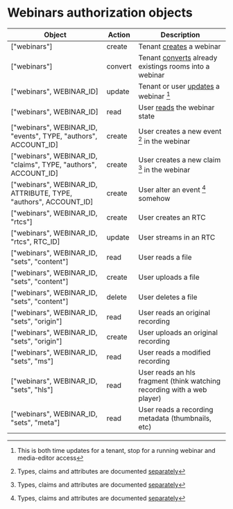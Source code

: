 # Webinars authorization objects

Object                                                           | Action  | Description
---------------------------------------------------------------- | ------- | ------------
["webinars"]                                                     | create  | Tenant [creates](/webinars/api.md#create-webinar) a webinar
["webinars"]                                                     | convert | Tenant [converts](/webinars/api.md#update-webinar) already existings rooms into a webinar
["webinars", WEBINAR_ID]                                         | update  | Tenant or user [updates](/webinars/api.md#update-webinar) a webinar [^1]
["webinars", WEBINAR_ID]                                         | read    | User [reads](/webinars/api.md#read-webinar) the webinar state
["webinars", WEBINAR_ID, "events", TYPE, "authors", ACCOUNT_ID]  | create  | User creates a new event [^2] in the webinar
["webinars", WEBINAR_ID, "claims", TYPE, "authors", ACCOUNT_ID]  | create  | User creates a new claim [^2] in the webinar
["webinars", WEBINAR_ID, ATTRIBUTE, TYPE, "authors", ACCOUNT_ID] | create  | User alter an event [^2] somehow
["webinars", WEBINAR_ID, "rtcs"]                                 | create  | User creates an RTC
["webinars", WEBINAR_ID, "rtcs", RTC_ID]                         | update  | User streams in an RTC
["webinars", WEBINAR_ID, "sets", "content"]                      | read    | User reads a file
["webinars", WEBINAR_ID, "sets", "content"]                      | create  | User uploads a file
["webinars", WEBINAR_ID, "sets", "content"]                      | delete  | User deletes a file
["webinars", WEBINAR_ID, "sets", "origin"]                       | read    | User reads an original recording
["webinars", WEBINAR_ID, "sets", "origin"]                       | create  | User uploads an original recording
["webinars", WEBINAR_ID, "sets", "ms"]                           | read    | User reads a modified recording
["webinars", WEBINAR_ID, "sets", "hls"]                          | read    | User reads an hls fragment (think watching recording with a web player)
["webinars", WEBINAR_ID, "sets", "meta"]                         | read    | User reads a recording metadata (thumbnails, etc)

[^1]: This is both time updates for a tenant, stop for a running webinar and media-editor access

[^2]: Types, claims and attributes are documented [separately](./events.md)
